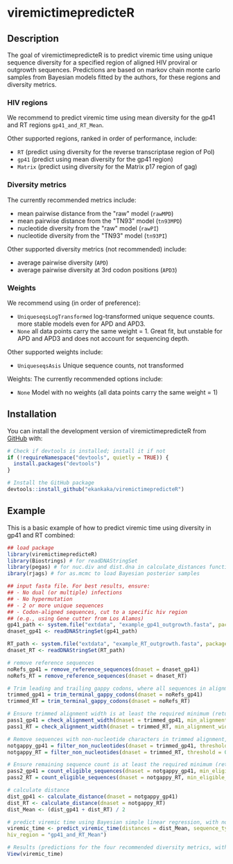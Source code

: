 
# viremictimepredicteR

<!-- badges: start -->
<!-- badges: end -->

## Description
The goal of viremictimepredicteR is to predict viremic time using unique sequence diversity for a specified region of aligned HIV proviral or outgrowth sequences. Predictions are based on markov chain monte carlo samples from Bayesian models fitted by the authors, for these regions and diversity metrics.

### HIV regions
We recommend to predict viremic time using mean diversity for the gp41 and RT regions `gp41_and_RT_Mean`.

Other supported regions, ranked in order of performance, include:
- `RT` (predict using diversity for the reverse transcriptase region of Pol)
- `gp41` (predict using mean diversity for the gp41 region)
- `Matrix` (predict using diversity for the Matrix p17 region of gag)

### Diversity metrics
The currently recommended metrics include:
- mean pairwise distance from the "raw" model (`rawMPD`)
- mean pairwise distance from the "TN93" model (`tn93MPD`)
- nucleotide diversity from the "raw" model (`rawPI`)
- nucleotide diversity from the "TN93" model (`tn93PI`)

Other supported diversity metrics (not recommended) include:
- average pairwise diversity (`APD`)
- average pairwise diversity at 3rd codon positions (`APD3`)

### Weights
We recommend using (in order of preference):
- `UniqueseqsLogTransformed` log-transformed unique sequence counts. more stable models even for APD and APD3.
- `None` all data points carry the same weight = 1. Great fit, but unstable for APD and APD3 and does not account for sequencing depth.

Other supported weights include:
- `UniqueseqsAsis` Unique sequence counts, not transformed 

Weights: The currently recommended options include:
- `None` Model with no weights (all data points carry the same weight = 1)

## Installation

You can install the development version of viremictimepredicteR from [GitHub](https://github.com/) with: 

``` r
# Check if devtools is installed; install it if not
if (!requireNamespace("devtools", quietly = TRUE)) {
  install.packages("devtools")
}

# Install the GitHub package
devtools::install_github("ekankaka/viremictimepredicteR")
```

## Example

This is a basic example of how to predict viremic time using diversity in gp41 and RT combined:

``` r
## load package
library(viremictimepredicteR)
library(Biostrings) # for readDNAStringSet
library(pegas) # for nuc.div and dist.dna in calculate_distances function
ibrary(rjags) # for as.mcmc to load Bayesian posterior samples

## input fasta file. For best results, ensure:
## - No dual (or multiple) infections
## - No hypermutation
## - 2 or more unique sequences
## - Codon-aligned sequences, cut to a specific hiv region 
## (e.g., using Gene cutter from Los Alamos) 
gp41_path <- system.file("extdata", "example_gp41_outgrowth.fasta", package = "viremictimepredicteR")
dnaset_gp41 <- readDNAStringSet(gp41_path)

RT_path <- system.file("extdata", "example_RT_outgrowth.fasta", package = "viremictimepredicteR")
dnaset_RT <- readDNAStringSet(RT_path)

# remove reference sequences
noRefs_gp41 = remove_reference_sequences(dnaset = dnaset_gp41)
noRefs_RT = remove_reference_sequences(dnaset = dnaset_RT)

# Trim leading and trailing gappy codons, where all sequences in alignment have gappy codons
trimmed_gp41 = trim_terminal_gappy_codons(dnaset = noRefs_gp41)
trimmed_RT = trim_terminal_gappy_codons(dnaset = noRefs_RT)

# Ensure trimmed alignment width is at least the required minimum (returns TRUE or FALSE)
pass1_gp41 = check_alignment_width(dnaset = trimmed_gp41, min_alignment_width = 9)
pass1_RT = check_alignment_width(dnaset = trimmed_RT, min_alignment_width = 9)

# Remove sequences with non-nucleotide characters in trimmed alignment, beyond a specified threshold
notgappy_gp41 = filter_non_nucleotides(dnaset = trimmed_gp41, threshold = 0.25)
notgappy_RT = filter_non_nucleotides(dnaset = trimmed_RT, threshold = 0.25)

# Ensure remaining sequence count is at least the required minimum (returns TRUE or FALSE)
pass2_gp41 = count_eligible_sequences(dnaset = notgappy_gp41, min_eligible_count = 2)
pass2_RT = count_eligible_sequences(dnaset = notgappy_RT, min_eligible_count = 2)

# calculate distance
dist_gp41 <- calculate_distance(dnaset = notgappy_gp41)
dist_RT <- calculate_distance(dnaset = notgappy_RT)
dist_Mean <- (dist_gp41 + dist_RT) / 2

# predict viremic time using Bayesian simple linear regression, with no weights
viremic_time <- predict_viremic_time(distances = dist_Mean, sequence_type = "outgrowth",  
hiv_region = "gp41_and_RT_Mean")

# Results (predictions for the four recommended diversity metrics, with credible intervals)
View(viremic_time)

```

